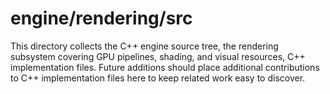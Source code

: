 # engine/rendering/src

This directory collects the C++ engine source tree, the rendering subsystem covering GPU pipelines, shading, and visual resources, C++ implementation files.
Future additions should place additional contributions to C++ implementation files here to keep related work easy to discover.
